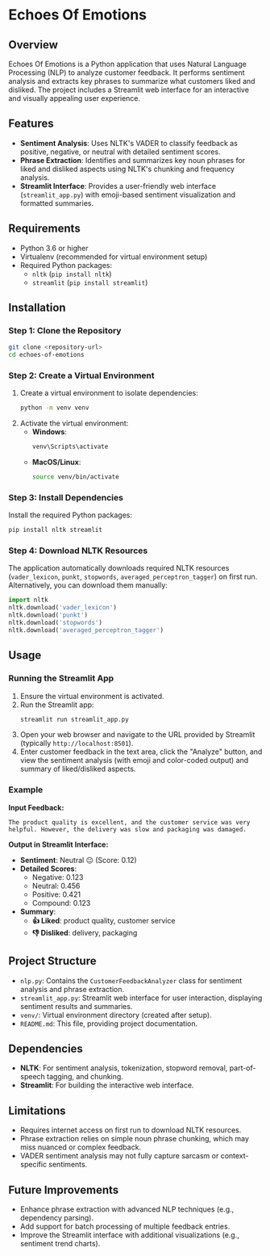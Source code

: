 # Echoes Of Emotions

## Overview
Echoes Of Emotions is a Python application that uses Natural Language Processing (NLP) to analyze customer feedback. It performs sentiment analysis and extracts key phrases to summarize what customers liked and disliked. The project includes a Streamlit web interface for an interactive and visually appealing user experience.

## Features
- **Sentiment Analysis**: Uses NLTK's VADER to classify feedback as positive, negative, or neutral with detailed sentiment scores.
- **Phrase Extraction**: Identifies and summarizes key noun phrases for liked and disliked aspects using NLTK's chunking and frequency analysis.
- **Streamlit Interface**: Provides a user-friendly web interface (`streamlit_app.py`) with emoji-based sentiment visualization and formatted summaries.

## Requirements
- Python 3.6 or higher
- Virtualenv (recommended for virtual environment setup)
- Required Python packages:
  - `nltk` (`pip install nltk`)
  - `streamlit` (`pip install streamlit`)

## Installation

### Step 1: Clone the Repository
```bash
git clone <repository-url>
cd echoes-of-emotions
```

### Step 2: Create a Virtual Environment
1. Create a virtual environment to isolate dependencies:
   ```bash
   python -m venv venv
   ```
2. Activate the virtual environment:
   - **Windows**:
     ```bash
     venv\Scripts\activate
     ```
   - **MacOS/Linux**:
     ```bash
     source venv/bin/activate
     ```

### Step 3: Install Dependencies
Install the required Python packages:
```bash
pip install nltk streamlit
```

### Step 4: Download NLTK Resources
The application automatically downloads required NLTK resources (`vader_lexicon`, `punkt`, `stopwords`, `averaged_perceptron_tagger`) on first run. Alternatively, you can download them manually:
```python
import nltk
nltk.download('vader_lexicon')
nltk.download('punkt')
nltk.download('stopwords')
nltk.download('averaged_perceptron_tagger')
```

## Usage

### Running the Streamlit App
1. Ensure the virtual environment is activated.
2. Run the Streamlit app:
   ```bash
   streamlit run streamlit_app.py
   ```
3. Open your web browser and navigate to the URL provided by Streamlit (typically `http://localhost:8501`).
4. Enter customer feedback in the text area, click the "Analyze" button, and view the sentiment analysis (with emoji and color-coded output) and summary of liked/disliked aspects.

### Example
**Input Feedback:**
```
The product quality is excellent, and the customer service was very helpful. However, the delivery was slow and packaging was damaged.
```

**Output in Streamlit Interface:**
- **Sentiment**: Neutral 😐 (Score: 0.12)
- **Detailed Scores**:
  - Negative: 0.123
  - Neutral: 0.456
  - Positive: 0.421
  - Compound: 0.123
- **Summary**:
  - **👍 Liked**: product quality, customer service
  - **👎 Disliked**: delivery, packaging

## Project Structure
- `nlp.py`: Contains the `CustomerFeedbackAnalyzer` class for sentiment analysis and phrase extraction.
- `streamlit_app.py`: Streamlit web interface for user interaction, displaying sentiment results and summaries.
- `venv/`: Virtual environment directory (created after setup).
- `README.md`: This file, providing project documentation.

## Dependencies
- **NLTK**: For sentiment analysis, tokenization, stopword removal, part-of-speech tagging, and chunking.
- **Streamlit**: For building the interactive web interface.

## Limitations
- Requires internet access on first run to download NLTK resources.
- Phrase extraction relies on simple noun phrase chunking, which may miss nuanced or complex feedback.
- VADER sentiment analysis may not fully capture sarcasm or context-specific sentiments.

## Future Improvements
- Enhance phrase extraction with advanced NLP techniques (e.g., dependency parsing).
- Add support for batch processing of multiple feedback entries.
- Improve the Streamlit interface with additional visualizations (e.g., sentiment trend charts).
